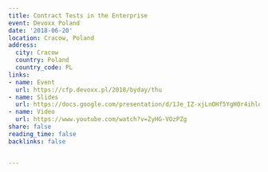 ```yaml
---
title: Contract Tests in the Enterprise
event: Devoxx Poland
date: '2018-06-20'
location: Cracow, Poland
address:
  city: Cracow
  country: Poland
  country_code: PL
links:
- name: Event
  url: https://cfp.devoxx.pl/2018/byday/thu
- name: Slides
  url: https://docs.google.com/presentation/d/1Je_IZ-xjLnOHf5YgH0r4ihlqhIrob6fC0NBT95xDHoo/edit?usp=sharing
- name: Video
  url: https://www.youtube.com/watch?v=ZyHG-VOzPZg
share: false
reading_time: false
backlinks: false


---
```


